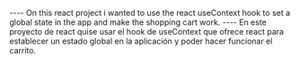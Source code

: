 ---- On this react project i wanted to use the react useContext hook to set a global state in the app and make the shopping cart work.
---- En este proyecto de react quise usar el hook de useContext que ofrece react para establecer un estado global en la aplicación y poder hacer funcionar el carrito.
